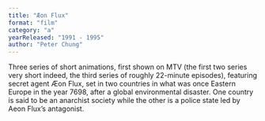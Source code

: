 ```yaml
---
title: "Æon Flux"
format: "film"
category: "a"
yearReleased: "1991 - 1995"
author: "Peter Chung"
---
```


Three series of short animations, first shown  on MTV (the first two series very short indeed, the third series of roughly  22-minute episodes), featuring secret agent Æon Flux, set in two countries in  what was once Eastern Europe in the year 7698, after a global environmental  disaster. One country is said to be an anarchist society while the other is a  police state led by Aeon Flux’s antagonist.
